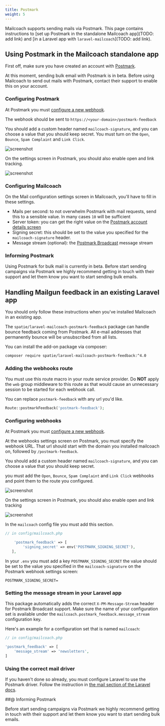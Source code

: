 ```yaml
---
title: Postmark
weight: 5
---
```


Mailcoach supports sending mails via Postmark. This page contains instructions to [set up Postmark in the standalone Mailcoach app](TODO: add link) and [in a Laravel app with `laravel-mailcoach`](TODO: add link).

## Using Postmark in the Mailcoach standalone app

First off, make sure you have created an account with [Postmark](https://postmarkapp.com).

At this moment, sending bulk email with Postmark is in beta. Before using Mailcoach to send out mails with Postmark, contact their support to enable this on your account.

### Configuring Postmark

At Postmark you must [configure a new webhook](https://postmarkapp.com/support/article/1067-how-do-i-enable-delivery-webhooks).

The webhook should be sent to `https://<your-domain>/postmark-feedback`

You should add a custom header named `mailcoach-signature`, and you can choose a value that you should keep secret. You must turn on the `Open`, `Bounce`, `Spam Complaint` and `Link Click`.

![screenshot](https://mailcoach.app/images/docs/v3/package/postmark/postmark-webhooks.png)

On the settings screen in Postmark, you should also enable open and link tracking.

![screenshot](https://mailcoach.app/images/docs/v3/package/postmark/postmark-tracking.png)

### Configuring Mailcoach

On the Mail configuration settings screen in Mailcoach, you'll have to fill in these settings.

- Mails per second: to not overwhelm Postmark with mail requests, send this to a sensible value. In many cases `10` will be sufficient
- Server token: you can get the right value on the [Postmark account details screen](https://account.postmarkapp.com/account/edit)
- Signing secret: this should be set to the value you specified for the `mailcoach-signature` header.
- Message stream (optional): the [Postmark Broadcast](https://postmarkapp.com/message-streams) message stream

### Informing Postmark

Using Postmark for bulk mail is currently in beta. Before start sending campaigns via Postmark we highly recommend getting in touch with their support and let them know you want to start sending bulk emails.

## Handling Mailgun feedback in an existing Laravel app

You should only follow these instructions when you've installed Mailcoach in an existing app.

The `spatie/laravel-mailcoach-postmark-feedback` package can handle bounce feedback coming from Postmark. All e-mail addresses that permanently bounce will be unsubscribed from all lists.

You can install the add-on package via composer:

```bash
composer require spatie/laravel-mailcoach-postmark-feedback:^4.0
```

### Adding the webhooks route

You must use this route macro in your route service provider. Do **NOT** apply the `web` group middleware to this route as that would cause an unnecessary session to be started for each webhook call.

You can replace `postmark-feedback` with any url you'd like.


```php
Route::postmarkFeedback('postmark-feedback');
```

### Configuring webhooks

At Postmark you must [configure a new webhook](https://postmarkapp.com/support/article/1067-how-do-i-enable-delivery-webhooks).

At the webhooks settings screen on Postmark, you must specify the webhook URL. That url should start with the domain you installed mailcoach on, followed by `/postmark-feedback`.

You should add a custom header named `mailcoach-signature`, and you can choose a value that you should keep secret.

you must add the `Open`, `Bounce`, `Spam Complaint` and `Link Click` webhooks and point them to the route you configured.

![screenshot](https://mailcoach.app/images/docs/v3/package/postmark/postmark-webhooks.png)

On the settings screen in Postmark, you should also enable open and link tracking

![screenshot](https://mailcoach.app/images/docs/v3/package/postmark/postmark-tracking.png)


In the `mailcoach` config file you must add this section.

```php
// in config/mailcoach.php

    'postmark_feedback' => [
        'signing_secret' => env('POSTMARK_SIGNING_SECRET'),
   ],
```

In your `.env` you must add a key `POSTMARK_SIGNING_SECRET` the value should be set to the value you specified in the `mailcoach-signature` on the Postmark webhook settings screen:

```
POSTMARK_SIGNING_SECRET=
```

### Setting the message stream in your Laravel app

This package automatically adds the correct `X-PM-Message-Stream` header for Postmark Broadcast support. Make sure the name of your configuration set is available under the `mailcoach.postmark_feedback.message_stream` configuration key.

Here's an example for a configuration set that is named `mailcoach`:

```php
// in config/mailcoach.php

'postmark_feedback' => [
    'message_stream' => 'newsletters',
]

```

### Using the correct mail driver

If you haven't done so already, you must configure Laravel to use the Postmark driver. Follow the instruction in [the mail section of the Laravel docs](https://laravel.com/docs/7.x/mail#driver-prerequisites).

##@ Informing Postmark

Before start sending campaigns via Postmark we highly recommend getting in touch with their support and let them know you want to start sending bulk emails.


